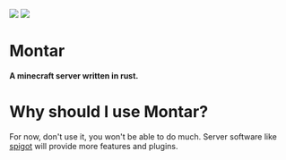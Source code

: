 [![](https://img.shields.io/crates/v/montar.svg)](https://crates.io/crates/montar) [![](https://docs.rs/montar/badge.svg)](https://docs.rs/montar)

# Montar
**A minecraft server written in rust.**

# Why should I use Montar?
For now, don't use it, you won't be able to do much.
Server software like [spigot](https://www.spigotmc.org/) will provide more features and plugins.


